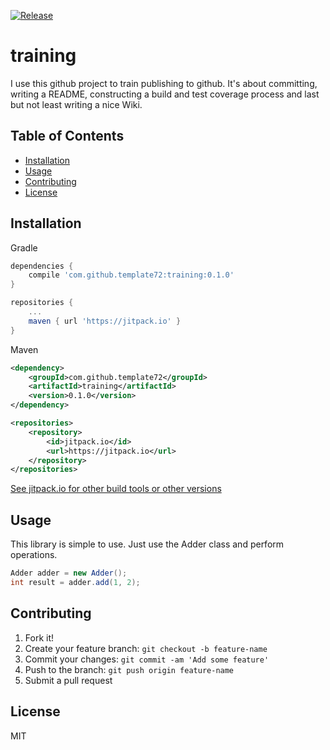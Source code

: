 [![Release](https://jitpack.io/v/template72/training.svg)](https://jitpack.io/#template72/training)

# training

I use this github project to train publishing to github. It's about committing,
writing a README, constructing a build and test coverage process and last but not
least writing a nice Wiki.

## Table of Contents
- [Installation](#installation)
- [Usage](#usage)
- [Contributing](#contributing)
- [License](#license)

## Installation

Gradle

```gradle
dependencies {
	compile 'com.github.template72:training:0.1.0'
}

repositories {
	...
	maven { url 'https://jitpack.io' }
}
```

Maven

```xml
<dependency>
	<groupId>com.github.template72</groupId>
	<artifactId>training</artifactId>
	<version>0.1.0</version>
</dependency>

<repositories>
	<repository>
		<id>jitpack.io</id>
		<url>https://jitpack.io</url>
	</repository>
</repositories>
```

[See jitpack.io for other build tools or other versions](https://jitpack.io/#template72/training)


## Usage
This library is simple to use. Just use the Adder class and perform operations.

```java
Adder adder = new Adder();
int result = adder.add(1, 2);
```

## Contributing

1. Fork it!
2. Create your feature branch: `git checkout -b feature-name`
3. Commit your changes: `git commit -am 'Add some feature'`
4. Push to the branch: `git push origin feature-name`
5. Submit a pull request

## License
MIT
